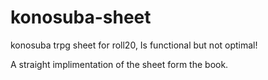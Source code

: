 # konosuba-sheet
konosuba trpg sheet for roll20,
Is functional but not optimal!

A straight implimentation of the sheet form the book.
